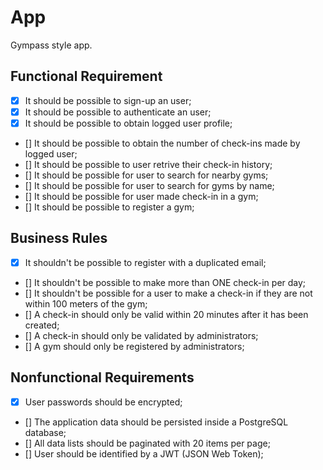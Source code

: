 # App

Gympass style app.

## Functional Requirement

- [x] It should be possible to sign-up an user;
- [x] It should be possible to authenticate an user;
- [x] It should be possible to obtain logged user profile;
- [] It should be possible to obtain the number of check-ins made by logged user;
- [] It should be possible to user retrive their check-in history;
- [] It should be possible for user to search for nearby gyms;
- [] It should be possible for user to search for gyms by name;
- [] It should be possible for user made check-in in a gym;
- [] It should be possible to register a gym;

## Business Rules

- [x] It shouldn't be possible to register with a duplicated email;
- [] It shouldn't be possible to make more than ONE check-in per day;
- [] It shouldn't be possible for a user to make a check-in if they are not within 100 meters of the gym;
- [] A check-in should only be valid within 20 minutes after it has been created;
- [] A check-in should only be validated by administrators;
- [] A gym should only be registered by administrators;

## Nonfunctional Requirements

- [x] User passwords should be encrypted;
- [] The application data should be persisted inside a PostgreSQL database;
- [] All data lists should be paginated with 20 items per page;
- [] User should be identified by a JWT (JSON Web Token);
